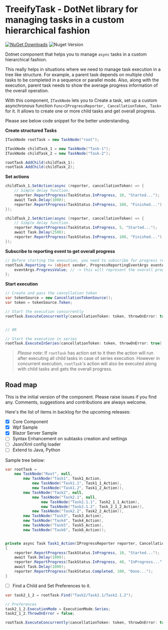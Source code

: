 # TreeifyTask - DotNet library for managing tasks in a custom hierarchical fashion

[![NuGet Downloads](https://img.shields.io/nuget/dt/Octopus.TaskTree.svg)](https://www.nuget.org/packages/Octopus.TaskTree) ![Nuget Version](https://img.shields.io/nuget/v/Octopus.TaskTree?label=nuget)

Dotnet component that helps you to manage `async` tasks in a custom hierarchical fashion.

This really helps in situations where we need to manage task execution in a tree like structure. For example, a parent task depends on multiple child tasks to be completed in a sequence or parallel mode. Also, along with the execution, parent task needs to show the average progress information of the  overall operation.

With this component, `ITaskNode` lets you to Create a task, set up a custom asynchronous function `Func<IProgressReporter, CancellationToken, Task>` for it. It allows to create one or more child tasks and get overall progress.

Please see below code snippet for the better understanding.

**Create structured Tasks**
``` C#
ITaskNode rootTask = new TaskNode("root");

ITaskNode childTask_1 = new TaskNode("Task-1");
ITaskNode childTask_2 = new TaskNode("Task-2");

rootTask.AddChild(childTask_1);
rootTask.AddChild(childTask_2);
```

**Set actions**

```C#
childTask_1.SetAction(async (reporter, cancellationToken) => {
    // Simple delay function.
    reporter.ReportProgress(TaskStatus.InProgress, 10, "Started...");
    await Task.Delay(1000);
    reporter.ReportProgress(TaskStatus.InProgress, 100, "Finished...");
});

childTask_2.SetAction(async (reporter, cancellationToken) => {
    // Simple delay function.
    reporter.ReportProgress(TaskStatus.InProgress, 5, "Started...");
    await Task.Delay(2500);
    reporter.ReportProgress(TaskStatus.InProgress, 100, "Finished...");
});

```

**Subscribe to reporting event to get overall progress**

```C#
// Before starting the execution, you need to subscribe for progress report.
rootTask.Reporting += (object sender, ProgressReportingEventArgs eventArgs) => {
    eventArgs.ProgressValue; // -> this will represent the overall progress
};

```

**Start execution**
```C#
// Create and pass the cancellation token
var tokenSource = new CancellationTokenSource();
var token = tokenSource.Token;

// Start the execution concurrently
rootTask.ExecuteConcurrently(cancellationToken: token, throwOnError: true);


// OR

// Start the execution in series
rootTask.ExecuteInSeries(cancellationToken: token, throwOnError: true);

```

> _Please note:_ If `rootTask` has action set to it then the action will run after executing all child tasks in case of series execution. However in concurrent execution, `rootTask`'s action will also be executed along with child tasks and gets the overall progress.

## Road map

This is the initial version of the component. Please raise issues if you find any. Comments, suggestions and contributions are always welcome. 

Here's the list of items in backlog for the upcoming releases:
- [x] Core Component
- [x] Wpf Sample
- [x] Blazor Server Sample
- [ ] Syntax Enhancement on subtasks creation and settings
- [ ] Json/Xml config loader
- [ ] Extend to Java, Python

Sample tree below:

``` C#
var rootTask =
    new TaskNode("Root", null,
        new TaskNode("Task1", Task1_Action,
            new TaskNode("Task1.1", Task1_1_Action),
            new TaskNode("Task1.2", Task1_2_Action)),
        new TaskNode("Task2", null,
            new TaskNode("Task2.1", null,
                new TaskNode("Task2.1.1", Task2_1_1_Action),
                new TaskNode("Task2.1.2", Task_2_1_2_Action)),
            new TaskNode("Task2.2", Task2_2_Action)),
        new TaskNode("Task3", Task3_Action),
        new TaskNode("Task4", Task4_Action),
        new TaskNode("Task5", Task5_Action),
        new TaskNode("Task6", Task6_Action));


private async Task Task1_Action(IProgressReporter reporter, CancellationToken token)
{
    reporter.ReportProgress(TaskStatus.InProgress, 10, "Started...");
    await Task.Delay(1000);
    reporter.ReportProgress(TaskStatus.InProgress, 40, "InProgress...");
    await Task.Delay(1000);
    reporter.ReportProgress(TaskStatus.Completed, 100, "Done...");
}
```

- [ ] Find a Child and Set Preferences to it.

``` C#
var task2_1_2 = rootTask.Find("Task2/Task2.1/Task2.1.2");

// Preferences
task2_1_2.ExecutionMode = ExecutionMode.Series;
task2_1_2.ThrowOnError = false;

rootTask.ExecuteConcurrently(cancellationToken: token, throwOnError: true);
```
